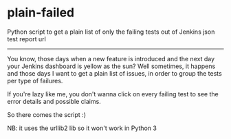 plain-failed
============

Python script to get a plain list of only the failing tests out of Jenkins json test report url

----

You know, those days when a new feature is introduced and the next day your Jenkins dashboard is yellow as the sun?
Well sometimes, it happens and those days I want to get a plain list of issues, in order to group the tests per type of failures.

If you're lazy like me, you don't wanna click on every failing test to see the error details and possible claims.

So there comes the script :)

NB: it uses the urllib2 lib so it won't work in Python 3
